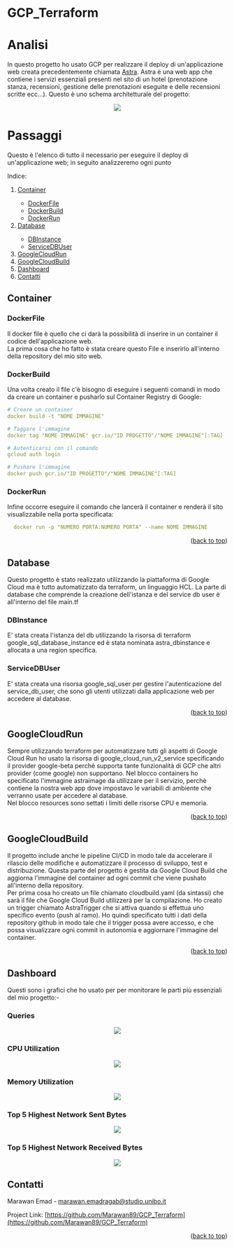 <a name="readme-top"></a>
# GCP_Terraform

# Analisi 

In questo progetto ho usato GCP per realizzare il deploy di un'applicazione web creata precedentemente chiamata <a href="https://github.com/Marawan89/Astra">Astra</a>. 
Astra è una web app che contiene i servizi essenziali presenti nel sito di un hotel (prenotazione stanza, recensioni, gestione delle prenotazioni eseguite e delle recensioni scritte ecc...).
Questo è uno schema architetturale del progetto:

<div align="center">
  <a href="https://github.com/Marawan89/GCP_Terraform">
    <img src="Schema.drawio.png">
  </a>
</div>

# Passaggi
Questo è l'elenco di tutto il necessario per eseguire il deploy di un'applicazione web; in seguito analizzeremo ogni punto
<summary>Indice:</summary>
<ol>
  <li><a href="#Container">Container</a></li>
    <ul>
      <li><a href="#DockerFile">DockerFile</a></li>
      <li><a href="#DockerBuild">DockerBuild</a></li>
      <li><a href="#DockerRun">DockerRun</a></li>
    </ul>
  <li><a href="#Database">Database</a></li>
    <ul>
      <li><a href="#DBInstance">DBInstance</a></li>
      <li><a href="#ServiceDBUser">ServiceDBUser</a></li>
    </ul>
  <li><a href="#GoogleCloudRun">GoogleCloudRun</a></li>
  <li><a href="#GoogleCloudBuild">GoogleCloudBuild</a></li>
  <li><a href="#Dashboard">Dashboard</a></li>
  <li><a href="#Contatti">Contatti</a></li>
</ol>


## Container

### DockerFile
Il docker file è quello che ci darà la possibilità di inserire in un container il codice dell'applicazione web.\
La prima cosa che ho fatto è stata creare questo File e inserirlo all'interno della repository del mio sito web.

### DockerBuild
Una volta creato il file c'è bisogno di eseguire i seguenti comandi in modo da creare un container e pusharlo sul Container Registry di Google:
   ```yml
   # Creare un container
   docker build -t "NOME IMMAGINE"
   
   # Taggare l'immagine 
   docker tag "NOME IMMAGINE" gcr.io/"ID PROGETTO"/"NOME IMMAGINE"[:TAG]

   # Autenticarsi con il comando
   gcloud auth login

   # Pushare l'immagine
   docker push gcr.io/"ID PROGETTO"/"NOME IMMAGINE"[:TAG]
   ```

### DockerRun
Infine occorre eseguire il comando che lancerà il container e renderà il sito visualizzabile nella porta specificata:
```yml
  docker run -p "NUMERO PORTA:NUMERO PORTA" --name NOME IMMAGINE

```
<p align="right">(<a href="#readme-top">back to top</a>)</p>



## Database
Questo progetto è stato realizzato utilizzando la piattaforma di Google Cloud ma è tutto automatizzato da terraform, un linguaggio HCL. La parte di database che comprende la creazione dell'istanza e del service db user è all'interno del file main.tf

### DBInstance
E' stata creata l'istanza del db utilizzando la risorsa di terraform google_sql_database_instance ed è stata nominata astra_dbinstance e allocata a una region specifica.

### ServiceDBUser
E' stata creata una risorsa google_sql_user per gestire l'autenticazione del service_db_user, che sono gli utenti utilizzati dalla applicazione web per accedere al database.

<p align="right">(<a href="#readme-top">back to top</a>)</p>

## GoogleCloudRun

Sempre utilizzando terraform per automatizzare tutti gli aspetti di Google Cloud Run ho usato la risorsa di google_cloud_run_v2_service specificando il provider google-beta perchè supporta tante funzionalità di GCP che altri provider (come google) non supportano.
Nel blocco containers ho specificato l'immagine astraimage da utilizzare per il servizio, perchè contiene la nostra web app dove impostavo le variabili di ambiente che verranno usate per accedere al database.\
Nel blocco resources sono settati i limiti delle risorse CPU e memoria. 
<p align="right">(<a href="#readme-top">back to top</a>)</p>

## GoogleCloudBuild

Il progetto include anche le pipeline CI/CD in modo tale da accelerare il rilascio delle modifiche e automatizzare il processo di sviluppo, test e distribuzione.
Questa parte del progetto è gestita da Google Cloud Build che aggiorna l'immagine del container ad ogni commit che viene pushato all'interno della repository.\
Per prima cosa ho creato un file chiamato cloudbuild.yaml (da sintassi) che sarà il file che Google Cloud Build utilizzerà per la compilazione. 
Ho creato un trigger chiamato AstraTrigger che si attiva quando si effettua uno specifico evento (push al ramo). Ho quindi specificato tutti i dati della repository github in modo tale che il trigger possa avere accesso, e che possa visualizzare ogni commit in autonomia e aggiornare l'immagine del container.

<p align="right">(<a href="#readme-top">back to top</a>)</p>

## Dashboard

Questi sono i grafici che ho usato per per monitorare le parti più essenziali del mio progetto:-

### Queries

<div align="center">
  <a href="https://github.com/Marawan89/GCP_Terraform">
    <img src="Queries.png">
  </a>
</div>

### CPU Utilization

<div align="center">
  <a href="https://github.com/Marawan89/GCP_Terraform">
    <img src="CPU_Utilization.png">
  </a>
</div>

### Memory Utilization

<div align="center">
  <a href="https://github.com/Marawan89/GCP_Terraform">
    <img src="Memory_Utilization.png">
  </a>
</div>

### Top 5 Highest Network Sent Bytes

<div align="center">
  <a href="https://github.com/Marawan89/GCP_Terraform">
    <img src="Top_5_Highest_Network_Sent_Bytes.png">
  </a>
</div>

### Top 5 Highest Network Received Bytes

<div align="center">
  <a href="https://github.com/Marawan89/GCP_Terraform">
    <img src="Top_5_Highest_Network_Received_Bytes.png">
  </a>
</div>

## Contatti

Marawan Emad - marawan.emadragab@studio.unibo.it <br />


Project Link: [https://github.com/Marawan89/GCP_Terraform](https://github.com/Marawan89/GCP_Terraform)

<p align="right">(<a href="#readme-top">back to top</a>)</p>
